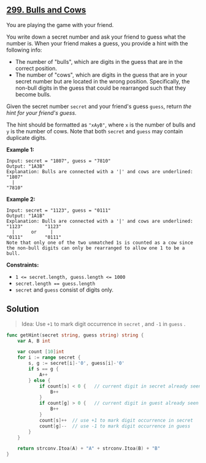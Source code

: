 ## [299. Bulls and Cows](https://leetcode.com/problems/bulls-and-cows/)


You are playing the game with your friend.

You write down a secret number and ask your friend to guess what the number is. When your friend makes a guess, you provide a hint with the following info:

*   The number of "bulls", which are digits in the guess that are in the correct position.
*   The number of "cows", which are digits in the guess that are in your secret number but are located in the wrong position. Specifically, the non-bull digits in the guess that could be rearranged such that they become bulls.

Given the secret number `secret` and your friend's guess `guess`, return _the hint for your friend's guess_.

The hint should be formatted as `"xAyB"`, where `x` is the number of bulls and `y` is the number of cows. Note that both `secret` and `guess` may contain duplicate digits.

**Example 1:**

```
Input: secret = "1807", guess = "7810"
Output: "1A3B"
Explanation: Bulls are connected with a '|' and cows are underlined:
"1807"
  |
"7810"
```

**Example 2:**

```
Input: secret = "1123", guess = "0111"
Output: "1A1B"
Explanation: Bulls are connected with a '|' and cows are underlined:
"1123"        "1123"
  |      or     |
"0111"        "0111"
Note that only one of the two unmatched 1s is counted as a cow since the non-bull digits can only be rearranged to allow one 1 to be a bull.
```

**Constraints:**

*   `1 <= secret.length, guess.length <= 1000`
*   `secret.length == guess.length`
*   `secret` and `guess` consist of digits only.



## Solution

> Idea: Use `+1` to mark digit occurrence in `secret` , and `-1` in `guess` .

```go
func getHint(secret string, guess string) string {
    var A, B int

    var count [10]int
    for i := range secret {
        s, g := secret[i]-'0', guess[i]-'0'
        if s == g {
            A++
        } else {
            if count[s] < 0 {   // current digit in secret already seen in guest
                B++
            }
            if count[g] > 0 {   // current digit in guest already seen in secret
                B++
            }
            count[s]++  // use +1 to mark digit occurrence in secret
            count[g]--  // use -1 to mark digit occurrence in guess
        }
    }

    return strconv.Itoa(A) + "A" + strconv.Itoa(B) + "B"
}
```

